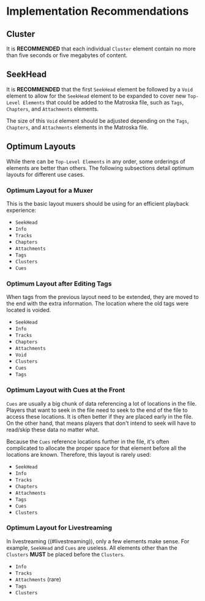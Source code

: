 # Implementation Recommendations

## Cluster

It is **RECOMMENDED** that each individual `Cluster` element contain no more than
five seconds or five megabytes of content.

## SeekHead

It is **RECOMMENDED** that the first `SeekHead` element be followed by a `Void` element to
allow for the `SeekHead` element to be expanded to cover new `Top-Level Elements`
that could be added to the Matroska file, such as `Tags`, `Chapters`, and `Attachments` elements.

The size of this `Void` element should be adjusted depending on the `Tags`,
`Chapters`, and `Attachments` elements in the Matroska file.

## Optimum Layouts

While there can be `Top-Level Elements` in any order, some orderings of elements are better than others.
The following subsections detail optimum layouts for different use cases.

### Optimum Layout for a Muxer

This is the basic layout muxers should be using for an efficient playback experience:

* `SeekHead`
* `Info`
* `Tracks`
* `Chapters`
* `Attachments`
* `Tags`
* `Clusters`
* `Cues`

### Optimum Layout after Editing Tags

When tags from the previous layout need to be extended, they are moved to the end with the extra information.
The location where the old tags were located is voided.

* `SeekHead`
* `Info`
* `Tracks`
* `Chapters`
* `Attachments`
* `Void`
* `Clusters`
* `Cues`
* `Tags`

### Optimum Layout with Cues at the Front

`Cues` are usually a big chunk of data referencing a lot of locations in the file.
Players that want to seek in the file need to seek to the end of the file
to access these locations. It is often better if they are placed early in the file.
On the other hand, that means players that don't intend to seek will have to read/skip
these data no matter what.

Because the `Cues` reference locations further in the file, it's often complicated to
allocate the proper space for that element before all the locations are known.
Therefore, this layout is rarely used:

* `SeekHead`
* `Info`
* `Tracks`
* `Chapters`
* `Attachments`
* `Tags`
* `Cues`
* `Clusters`

### Optimum Layout for Livestreaming

In livestreaming ((#livestreaming)), only a few elements make sense. For example, `SeekHead` and `Cues` are useless.
All elements other than the `Clusters` **MUST** be placed before the `Clusters`.

* `Info`
* `Tracks`
* `Attachments` (rare)
* `Tags`
* `Clusters`

